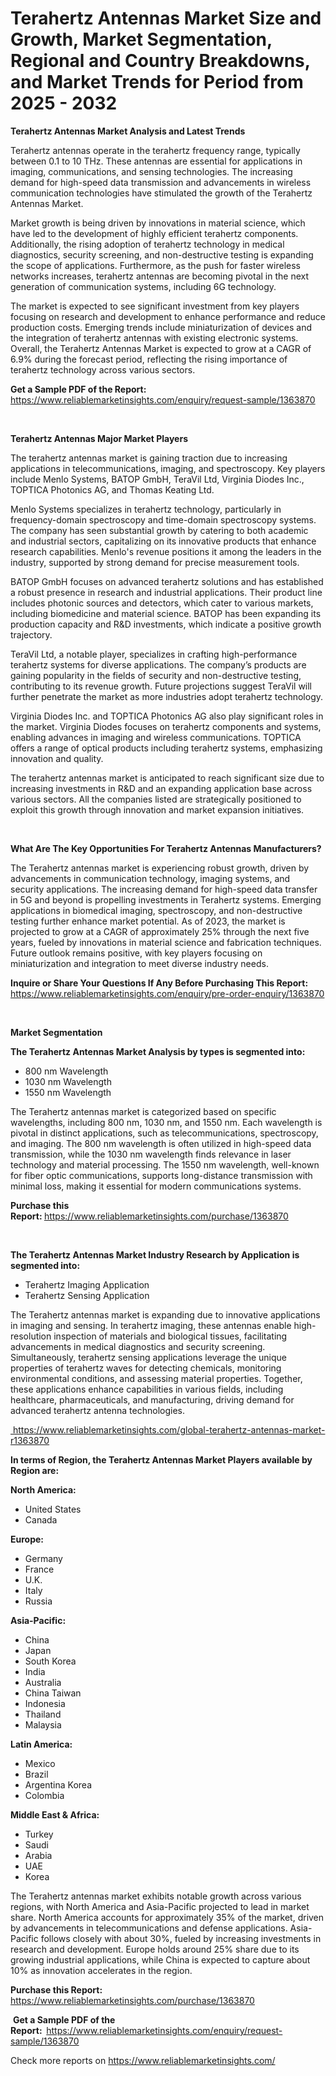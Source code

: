 <p><h1>Terahertz Antennas Market Size and Growth, Market Segmentation, Regional and Country Breakdowns, and Market Trends for Period from 2025 -  2032</h1></p><p><strong>Terahertz Antennas Market Analysis and Latest Trends</strong></p>
<p><p>Terahertz antennas operate in the terahertz frequency range, typically between 0.1 to 10 THz. These antennas are essential for applications in imaging, communications, and sensing technologies. The increasing demand for high-speed data transmission and advancements in wireless communication technologies have stimulated the growth of the Terahertz Antennas Market.</p><p>Market growth is being driven by innovations in material science, which have led to the development of highly efficient terahertz components. Additionally, the rising adoption of terahertz technology in medical diagnostics, security screening, and non-destructive testing is expanding the scope of applications. Furthermore, as the push for faster wireless networks increases, terahertz antennas are becoming pivotal in the next generation of communication systems, including 6G technology.</p><p>The market is expected to see significant investment from key players focusing on research and development to enhance performance and reduce production costs. Emerging trends include miniaturization of devices and the integration of terahertz antennas with existing electronic systems. Overall, the Terahertz Antennas Market is expected to grow at a CAGR of 6.9% during the forecast period, reflecting the rising importance of terahertz technology across various sectors.</p></p>
<p><strong>Get a Sample PDF of the Report:&nbsp;</strong> <a href="https://www.reliablemarketinsights.com/enquiry/request-sample/1363870?utm_campaign=2010&utm_medium=2&utm_source=Github&utm_content=ia&utm_term=11022025&utm_id=terahertz-antennas">https://www.reliablemarketinsights.com/enquiry/request-sample/1363870</a></p>
<p>&nbsp;</p>
<p><strong>Terahertz Antennas Major Market Players</strong></p>
<p><p>The terahertz antennas market is gaining traction due to increasing applications in telecommunications, imaging, and spectroscopy. Key players include Menlo Systems, BATOP GmbH, TeraVil Ltd, Virginia Diodes Inc., TOPTICA Photonics AG, and Thomas Keating Ltd.</p><p>Menlo Systems specializes in terahertz technology, particularly in frequency-domain spectroscopy and time-domain spectroscopy systems. The company has seen substantial growth by catering to both academic and industrial sectors, capitalizing on its innovative products that enhance research capabilities. Menlo's revenue positions it among the leaders in the industry, supported by strong demand for precise measurement tools.</p><p>BATOP GmbH focuses on advanced terahertz solutions and has established a robust presence in research and industrial applications. Their product line includes photonic sources and detectors, which cater to various markets, including biomedicine and material science. BATOP has been expanding its production capacity and R&D investments, which indicate a positive growth trajectory.</p><p>TeraVil Ltd, a notable player, specializes in crafting high-performance terahertz systems for diverse applications. The company’s products are gaining popularity in the fields of security and non-destructive testing, contributing to its revenue growth. Future projections suggest TeraVil will further penetrate the market as more industries adopt terahertz technology.</p><p>Virginia Diodes Inc. and TOPTICA Photonics AG also play significant roles in the market. Virginia Diodes focuses on terahertz components and systems, enabling advances in imaging and wireless communications. TOPTICA offers a range of optical products including terahertz systems, emphasizing innovation and quality.</p><p>The terahertz antennas market is anticipated to reach significant size due to increasing investments in R&D and an expanding application base across various sectors. All the companies listed are strategically positioned to exploit this growth through innovation and market expansion initiatives.</p></p>
<p>&nbsp;</p>
<p><strong>What Are The Key Opportunities For Terahertz Antennas Manufacturers?</strong></p>
<p><p>The Terahertz antennas market is experiencing robust growth, driven by advancements in communication technology, imaging systems, and security applications. The increasing demand for high-speed data transfer in 5G and beyond is propelling investments in Terahertz systems. Emerging applications in biomedical imaging, spectroscopy, and non-destructive testing further enhance market potential. As of 2023, the market is projected to grow at a CAGR of approximately 25% through the next five years, fueled by innovations in material science and fabrication techniques. Future outlook remains positive, with key players focusing on miniaturization and integration to meet diverse industry needs.</p></p>
<p><strong>Inquire or Share Your Questions If Any Before Purchasing This Report:</strong> <a href="https://www.reliablemarketinsights.com/enquiry/pre-order-enquiry/1363870?utm_campaign=2010&utm_medium=2&utm_source=Github&utm_content=ia&utm_term=11022025&utm_id=terahertz-antennas">https://www.reliablemarketinsights.com/enquiry/pre-order-enquiry/1363870</a></p>
<p>&nbsp;</p>
<p><strong>Market Segmentation</strong></p>
<p><strong>The Terahertz Antennas Market Analysis by types is segmented into:</strong></p>
<p><ul><li>800 nm Wavelength</li><li>1030 nm Wavelength</li><li>1550 nm Wavelength</li></ul></p>
<p><p>The Terahertz antennas market is categorized based on specific wavelengths, including 800 nm, 1030 nm, and 1550 nm. Each wavelength is pivotal in distinct applications, such as telecommunications, spectroscopy, and imaging. The 800 nm wavelength is often utilized in high-speed data transmission, while the 1030 nm wavelength finds relevance in laser technology and material processing. The 1550 nm wavelength, well-known for fiber optic communications, supports long-distance transmission with minimal loss, making it essential for modern communications systems.</p></p>
<p><strong>Purchase this Report:&nbsp;</strong><a href="https://www.reliablemarketinsights.com/purchase/1363870?utm_campaign=2010&utm_medium=2&utm_source=Github&utm_content=ia&utm_term=11022025&utm_id=terahertz-antennas">https://www.reliablemarketinsights.com/purchase/1363870</a></p>
<p>&nbsp;</p>
<p><strong>The Terahertz Antennas Market Industry Research by Application is segmented into:</strong></p>
<p><ul><li>Terahertz Imaging Application</li><li>Terahertz Sensing Application</li></ul></p>
<p><p>The Terahertz antennas market is expanding due to innovative applications in imaging and sensing. In terahertz imaging, these antennas enable high-resolution inspection of materials and biological tissues, facilitating advancements in medical diagnostics and security screening. Simultaneously, terahertz sensing applications leverage the unique properties of terahertz waves for detecting chemicals, monitoring environmental conditions, and assessing material properties. Together, these applications enhance capabilities in various fields, including healthcare, pharmaceuticals, and manufacturing, driving demand for advanced terahertz antenna technologies.</p></p>
<p><a href="https://www.reliablemarketinsights.com/global-terahertz-antennas-market-r1363870?utm_campaign=2010&utm_medium=2&utm_source=Github&utm_content=ia&utm_term=11022025&utm_id=terahertz-antennas">&nbsp;https://www.reliablemarketinsights.com/global-terahertz-antennas-market-r1363870</a></p>
<p><strong>In terms of Region, the Terahertz Antennas Market Players available by Region are:</strong></p>
<p>
    <p> <strong> North America: </strong>
        <ul>
            <li>United States</li>
            <li>Canada</li>
        </ul>
        </p> 
    <p> <strong> Europe: </strong>
        <ul>
            <li>Germany</li>
            <li>France</li>
            <li>U.K.</li>
            <li>Italy</li>
            <li>Russia</li>
        </ul>
        </p> 
    <p> <strong> Asia-Pacific: </strong>
        <ul>
            <li>China</li>
            <li>Japan</li>
            <li>South Korea</li>
            <li>India</li>
            <li>Australia</li>
            <li>China Taiwan</li>
            <li>Indonesia</li>
            <li>Thailand</li>
            <li>Malaysia</li>
        </ul>
        </p> 
    <p> <strong> Latin America: </strong>
        <ul>
            <li>Mexico</li>
            <li>Brazil</li>
            <li>Argentina Korea</li>
            <li>Colombia</li>
        </ul>
        </p> 
    <p> <strong> Middle East & Africa: </strong>
        <ul>
            <li>Turkey</li>
            <li>Saudi</li>
            <li>Arabia</li>
            <li>UAE</li>
            <li>Korea</li>
        </ul>
    </p>
    </p>
<p><p>The Terahertz antennas market exhibits notable growth across various regions, with North America and Asia-Pacific projected to lead in market share. North America accounts for approximately 35% of the market, driven by advancements in telecommunications and defense applications. Asia-Pacific follows closely with about 30%, fueled by increasing investments in research and development. Europe holds around 25% share due to its growing industrial applications, while China is expected to capture about 10% as innovation accelerates in the region.</p></p>
<p><strong>Purchase this Report: </strong><a href="https://www.reliablemarketinsights.com/purchase/1363870?utm_campaign=2010&utm_medium=2&utm_source=Github&utm_content=ia&utm_term=11022025&utm_id=terahertz-antennas">https://www.reliablemarketinsights.com/purchase/1363870</a></p>
<p>&nbsp;<strong>Get a Sample PDF of the Report:&nbsp;&nbsp;</strong><a href="https://www.reliablemarketinsights.com/enquiry/request-sample/1363870?utm_campaign=2010&utm_medium=2&utm_source=Github&utm_content=ia&utm_term=11022025&utm_id=terahertz-antennas">https://www.reliablemarketinsights.com/enquiry/request-sample/1363870</a></p>
<p><strong></strong></p>
<p>Check more reports on <a href="https://www.reliablemarketinsights.com/?utm_campaign=2010&utm_medium=2&utm_source=Github&utm_content=ia&utm_term=11022025&utm_id=terahertz-antennas">https://www.reliablemarketinsights.com/</a></p>